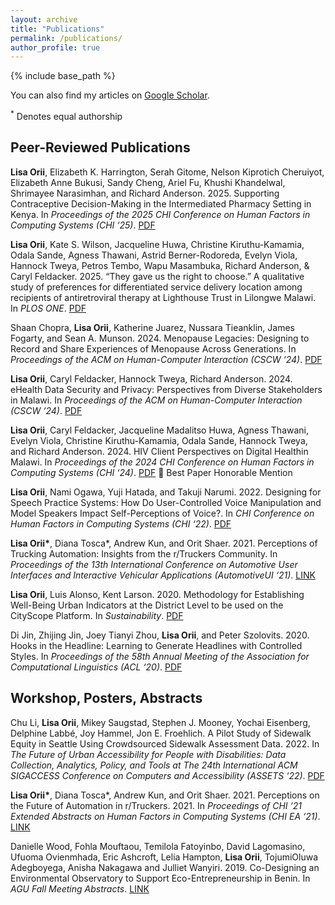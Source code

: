 ```yaml
---
layout: archive
title: "Publications"
permalink: /publications/
author_profile: true
---
```


{% include base_path %}

You can also find my articles on [Google Scholar](https://scholar.google.com/citations?user=qEfndNsAAAAJ&hl=en&oi=sra).

<sup>*</sup> Denotes equal authorship
## Peer-Reviewed Publications

**Lisa Orii**, Elizabeth K. Harrington, Serah Gitome, Nelson Kiprotich Cheruiyot, Elizabeth Anne Bukusi, Sandy Cheng, Ariel Fu, Khushi Khandelwal, Shrimayee Narasimhan, and Richard Anderson. 2025. Supporting Contraceptive Decision-Making in the Intermediated Pharmacy Setting in Kenya. In *Proceedings of the 2025 CHI Conference on Human Factors in Computing Systems (CHI ‘25)*. [PDF](https://dl.acm.org/doi/10.1145/3706598.3713508)

**Lisa Orii**, Kate S. Wilson, Jacqueline Huwa, Christine Kiruthu-Kamamia, Odala Sande, Agness Thawani, Astrid Berner-Rodoreda, Evelyn Viola, Hannock Tweya, Petros Tembo, Wapu Masambuka, Richard Anderson, & Caryl Feldacker. 2025. “They gave us the right to choose.” A qualitative study of preferences for differentiated service delivery location among recipients of antiretroviral therapy at Lighthouse Trust in Lilongwe Malawi. In *PLOS ONE*. [PDF](https://doi.org/10.1371/journal.pone.0296531)

Shaan Chopra, **Lisa Orii**, Katherine Juarez, Nussara Tieanklin, James Fogarty, and Sean A. Munson. 2024. Menopause Legacies: Designing to Record and Share Experiences of Menopause Across Generations. In *Proceedings of the ACM on Human-Computer Interaction (CSCW ‘24)*. [PDF](https://dl.acm.org/doi/pdf/10.1145/3686975)

**Lisa Orii**, Caryl Feldacker, Hannock Tweya, Richard Anderson. 2024. eHealth Data Security and Privacy: Perspectives from Diverse Stakeholders in Malawi. In *Proceedings of the ACM on Human-Computer Interaction (CSCW ‘24)*. [PDF](https://dl.acm.org/doi/pdf/10.1145/3637323)

**Lisa Orii**, Caryl Feldacker, Jacqueline Madalitso Huwa, Agness Thawani, Evelyn Viola, Christine Kiruthu-Kamamia, Odala Sande, Hannock Tweya, and Richard Anderson. 2024. HIV Client Perspectives on Digital Healthin Malawi. In *Proceedings of the 2024 CHI Conference on Human Factors in Computing Systems (CHI ‘24)*. [PDF](https://dl.acm.org/doi/pdf/10.1145/3613904.3642245)
🏅 Best Paper Honorable Mention

**Lisa Orii**, Nami Ogawa, Yuji Hatada, and Takuji Narumi. 2022. Designing for Speech Practice Systems: How Do User-Controlled Voice Manipulation and Model Speakers Impact Self-Perceptions of Voice?. In *CHI Conference on Human Factors in Computing Systems (CHI ‘22)*. [PDF](https://dl.acm.org/doi/pdf/10.1145/3491102.3502093)

**Lisa Orii\***, Diana Tosca\*, Andrew Kun, and Orit Shaer. 2021. Perceptions of Trucking Automation: Insights from the r/Truckers Community. In *Proceedings of the 13th International Conference on Automotive User Interfaces and Interactive Vehicular Applications (AutomotiveUI ‘21)*. [LINK](https://dl.acm.org/doi/pdf/10.1145/3409118.3475154)

**Lisa Orii**, Luis Alonso, Kent Larson. 2020. Methodology for Establishing Well-Being Urban Indicators at the District Level to be used on the CityScope Platform. In *Sustainability*. [PDF](https://www.mdpi.com/2071-1050/12/22/9458/pdf)

Di Jin, Zhijing Jin, Joey Tianyi Zhou, **Lisa Orii**, and Peter Szolovits. 2020. Hooks in the Headline: Learning to Generate Headlines with Controlled Styles. In *Proceedings of the 58th Annual Meeting of the Association for Computational Linguistics (ACL ‘20)*. [PDF](https://aclanthology.org/2020.acl-main.456.pdf)

## Workshop, Posters, Abstracts

Chu Li, **Lisa Orii**, Mikey Saugstad, Stephen J. Mooney, Yochai Eisenberg, Delphine Labbé, Joy Hammel, Jon E. Froehlich. A Pilot Study of Sidewalk Equity in Seattle Using Crowdsourced Sidewalk Assessment Data. 2022. In *The Future of Urban Accessibility for People with Disabilities: Data Collection, Analytics, Policy, and Tools at The 24th International ACM SIGACCESS Conference on Computers and Accessibility (ASSETS ‘22)*. [PDF](https://makeabilitylab.cs.washington.edu/media/publications/Li_APilotStudyOfSidewalkEquityInSeattleUsingCrowdsourcedSidewalkAssessmentData_URBANACCESS2022.pdf)

**Lisa Orii\***, Diana Tosca\*, Andrew Kun, and Orit Shaer. 2021. Perceptions on the Future of Automation in r/Truckers. 2021. In *Proceedings of CHI ‘21 Extended Abstracts on Human Factors in Computing Systems (CHI EA ‘21)*. [LINK](https://dl.acm.org/doi/pdf/10.1145/3411763.3451637)

Danielle Wood, Fohla Mouftaou, Temilola Fatoyinbo, David Lagomasino, Ufuoma Ovienmhada, Eric Ashcroft, Lelia Hampton, **Lisa Orii**, TojumiOluwa Adegboyega, Anisha Nakagawa and Julliet Wanyiri. 2019. Co-Designing an Environmental Observatory to Support Eco-Entrepreneurship in Benin. In *AGU Fall Meeting Abstracts*. [LINK](https://agu.confex.com/agu/fm19/meetingapp.cgi/Paper/516235)

